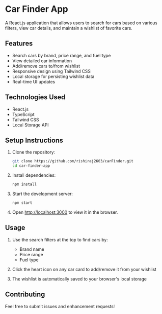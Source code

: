 # Car Finder App

A React.js application that allows users to search for cars based on various filters, view car details, and maintain a wishlist of favorite cars.

## Features

- Search cars by brand, price range, and fuel type
- View detailed car information
- Add/remove cars to/from wishlist
- Responsive design using Tailwind CSS
- Local storage for persisting wishlist data
- Real-time UI updates

## Technologies Used

- React.js
- TypeScript
- Tailwind CSS
- Local Storage API

## Setup Instructions

1. Clone the repository:

   ```bash
   git clone https://github.com/rishiraj2603/carFinder.git
   cd car-finder-app
   ```

2. Install dependencies:

   ```bash
   npm install
   ```

3. Start the development server:

   ```bash
   npm start
   ```

4. Open [http://localhost:3000](http://localhost:3000) to view it in the browser.

## Usage

1. Use the search filters at the top to find cars by:

   - Brand name
   - Price range
   - Fuel type

2. Click the heart icon on any car card to add/remove it from your wishlist

3. The wishlist is automatically saved to your browser's local storage

## Contributing

Feel free to submit issues and enhancement requests!
